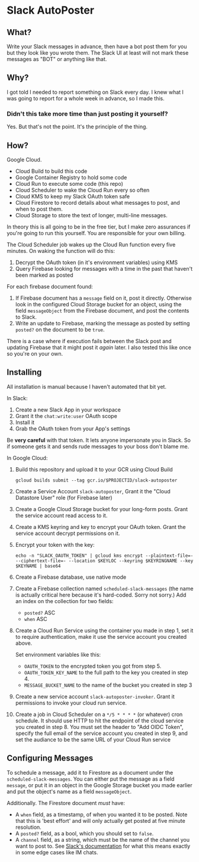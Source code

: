 # Slack AutoPoster

## What?

Write your Slack messages in advance, then have a bot post them for you but they look like you wrote them. The Slack UI
at least will not mark these messages as "BOT" or anything like that.

## Why?

I got told I needed to report something on Slack every day. I knew what I was going to report for a whole week in
advance, so I made this.

### Didn't this take more time than just posting it yourself?

Yes. But that's not the point. It's the principle of the thing.

## How?

Google Cloud.

- Cloud Build to build this code
- Google Container Registry to hold some code
- Cloud Run to execute some code (this repo)
- Cloud Scheduler to wake the Cloud Run every so often
- Cloud KMS to keep my Slack OAuth token safe
- Cloud Firestore to record details about what messages to post, and when to post them.
- Cloud Storage to store the text of longer, multi-line messages.

In theory this is all going to be in the free tier, but I make zero assurances if you're going to run this yourself. You
are responsible for your own billing.

The Cloud Scheduler job wakes up the Cloud Run function every five minutes. On waking the function will do this:

1. Decrypt the OAuth token (in it's environment variables) using KMS
2. Query Firebase looking for messages with a time in the past that haven't been marked as posted

For each firebase document found:
1. If Firebase document has a `message` field on it, post it directly. Otherwise look in the configured Cloud Storage
   bucket for an object, using the field `messageObject` from the Firebase document, and post the contents to Slack.
2. Write an update to Firebase, marking the message as posted by setting `posted?` on the document to be `true`.
   
There is a case where if execution fails between the Slack post and updating Firebase that it might post it *again*
later. I also tested this like once so you're on your own.

## Installing

All installation is manual because I haven't automated that bit yet.

In Slack:

1. Create a new Slack App in your workspace
2. Grant it the `chat:write:user` OAuth scope
3. Install it
4. Grab the OAuth token from your App's settings

Be **very careful** with that token. It lets anyone impersonate you in Slack. So if someone gets it and sends rude
messages to your boss don't blame me.

In Google Cloud:

1. Build this repository and upload it to your GCR using Cloud Build
   ```
   gcloud builds submit --tag gcr.io/$PROJECTID/slack-autoposter
   ```
2. Create a Service Account `slack-autoposter`, Grant it the "Cloud Datastore User" role (for Firebase later)
3. Create a Google Cloud Storage bucket for your long-form posts. Grant the service account read access to it.
4. Create a KMS keyring and key to encrypt your OAuth token. Grant the service account decrypt permissions on it.
5. Encrypt your token with the key:
   ```
   echo -n "SLACK_OAUTH_TOKEN" | gcloud kms encrypt --plaintext-file=- --ciphertext-file=- --location $KEYLOC --keyring $KEYRINGNAME --key $KEYNAME | base64
   ```
6. Create a Firebase database, use native mode
7. Create a Firebase collection named `scheduled-slack-messages` (the name is actually critical here because it's
   hard-coded. Sorry not sorry.) Add an index on the collection for two fields:
   
   * `posted?` ASC
   * `when` ASC
8. Create a Cloud Run Service using the container you made in step 1, set it to require authentication, make it use the
   service account you created above.
   
   Set environment variables like this:
   * `OAUTH_TOKEN` to the encrypted token you got from step 5.
   * `OAUTH_TOKEN_KEY_NAME` to the full path to the key you created in step 4.
   * `MESSAGE_BUCKET_NAME` to the name of the bucket you created in step 3
9. Create a new service account `slack-autoposter-invoker`. Grant it permissions to invoke your cloud run service.
10. Create a job in Cloud Scheduler on a `*/5 * * * *` (or whatever) cron schedule. It should use HTTP to hit the
    endpoint of the cloud service you created in step 8. You must set the header to "Add OIDC Token", specify the
    full email of the service account you created in step 9, and set the audiance to be the same URL of your Cloud Run
    service

## Configuring Messages

To schedule a message, add it to Firestore as a document under the `scheduled-slack-messages`. You can either put the
message as a field `message`, or put it in an object in the Google Storage bucket you made earlier and put the object's
name as a field `messageObject`.

Additionally. The Firestore document *must* have:

* A `when` field, as a timestamp, of when you wanted it to be posted. Note that this is 'best effort' and will only
  actually get posted at five minute resolution.
* A `posted?` field, as a bool, which you should set to `false`.
* A `channel` field, as a string, which must be the name of the channel you want to post to. See
  [Slack's documentation](https://api.slack.com/methods/chat.postMessage) for what this means exactly in some edge cases
  like IM chats.